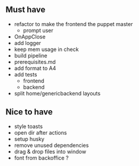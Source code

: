 ## Must have
- refactor to make the frontend the puppet master
  - prompt user
- OnAppClose
- add logger
- keep mem usage in check
- build pipeline
- prerequisites.md
- add format to A4
- add tests
  - frontend
  - backend
- split home/genericbackend layouts

## Nice to have
- style toasts
- open dir after actions
- setup husky
- remove unused dependencies
- drag & drop files into window
- font from backoffice ?